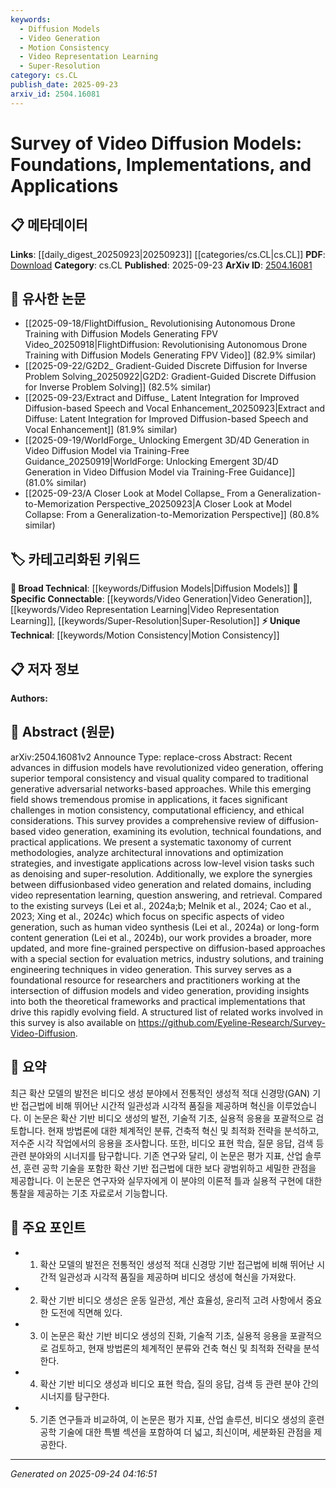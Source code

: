 ```yaml
---
keywords:
  - Diffusion Models
  - Video Generation
  - Motion Consistency
  - Video Representation Learning
  - Super-Resolution
category: cs.CL
publish_date: 2025-09-23
arxiv_id: 2504.16081
---
```


<!-- KEYWORD_LINKING_METADATA:
{
  "processed_timestamp": "2025-09-24T04:16:51.157872",
  "vocabulary_version": "1.0",
  "selected_keywords": [
    "Diffusion Models",
    "Video Generation",
    "Motion Consistency",
    "Video Representation Learning",
    "Super-Resolution"
  ],
  "rejected_keywords": [],
  "similarity_scores": {
    "Diffusion Models": 0.85,
    "Video Generation": 0.82,
    "Motion Consistency": 0.78,
    "Video Representation Learning": 0.8,
    "Super-Resolution": 0.77
  },
  "extraction_method": "AI_prompt_based",
  "budget_applied": true,
  "candidates_json": {
    "candidates": [
      {
        "surface": "diffusion models",
        "canonical": "Diffusion Models",
        "aliases": [
          "diffusion-based models"
        ],
        "category": "broad_technical",
        "rationale": "Diffusion models are central to the paper's focus and connect well with existing research in generative models.",
        "novelty_score": 0.45,
        "connectivity_score": 0.88,
        "specificity_score": 0.65,
        "link_intent_score": 0.85
      },
      {
        "surface": "video generation",
        "canonical": "Video Generation",
        "aliases": [
          "video synthesis"
        ],
        "category": "specific_connectable",
        "rationale": "Video generation is a key application area discussed in the paper, linking it to multimedia and computer vision research.",
        "novelty_score": 0.3,
        "connectivity_score": 0.9,
        "specificity_score": 0.7,
        "link_intent_score": 0.82
      },
      {
        "surface": "motion consistency",
        "canonical": "Motion Consistency",
        "aliases": [
          "temporal consistency"
        ],
        "category": "unique_technical",
        "rationale": "Motion consistency is a unique challenge in video generation, providing a specific technical focus for linking.",
        "novelty_score": 0.65,
        "connectivity_score": 0.75,
        "specificity_score": 0.8,
        "link_intent_score": 0.78
      },
      {
        "surface": "video representation learning",
        "canonical": "Video Representation Learning",
        "aliases": [
          "video feature learning"
        ],
        "category": "specific_connectable",
        "rationale": "This concept bridges video generation with learning techniques, enhancing the connectivity with machine learning fields.",
        "novelty_score": 0.55,
        "connectivity_score": 0.85,
        "specificity_score": 0.75,
        "link_intent_score": 0.8
      },
      {
        "surface": "super-resolution",
        "canonical": "Super-Resolution",
        "aliases": [
          "image enhancement"
        ],
        "category": "specific_connectable",
        "rationale": "Super-resolution is a practical application of diffusion models, linking it to image processing and enhancement research.",
        "novelty_score": 0.4,
        "connectivity_score": 0.83,
        "specificity_score": 0.72,
        "link_intent_score": 0.77
      }
    ],
    "ban_list_suggestions": [
      "evaluation metrics",
      "industry solutions",
      "training engineering techniques"
    ]
  },
  "decisions": [
    {
      "candidate_surface": "diffusion models",
      "resolved_canonical": "Diffusion Models",
      "decision": "linked",
      "scores": {
        "novelty": 0.45,
        "connectivity": 0.88,
        "specificity": 0.65,
        "link_intent": 0.85
      }
    },
    {
      "candidate_surface": "video generation",
      "resolved_canonical": "Video Generation",
      "decision": "linked",
      "scores": {
        "novelty": 0.3,
        "connectivity": 0.9,
        "specificity": 0.7,
        "link_intent": 0.82
      }
    },
    {
      "candidate_surface": "motion consistency",
      "resolved_canonical": "Motion Consistency",
      "decision": "linked",
      "scores": {
        "novelty": 0.65,
        "connectivity": 0.75,
        "specificity": 0.8,
        "link_intent": 0.78
      }
    },
    {
      "candidate_surface": "video representation learning",
      "resolved_canonical": "Video Representation Learning",
      "decision": "linked",
      "scores": {
        "novelty": 0.55,
        "connectivity": 0.85,
        "specificity": 0.75,
        "link_intent": 0.8
      }
    },
    {
      "candidate_surface": "super-resolution",
      "resolved_canonical": "Super-Resolution",
      "decision": "linked",
      "scores": {
        "novelty": 0.4,
        "connectivity": 0.83,
        "specificity": 0.72,
        "link_intent": 0.77
      }
    }
  ]
}
-->

# Survey of Video Diffusion Models: Foundations, Implementations, and Applications

## 📋 메타데이터

**Links**: [[daily_digest_20250923|20250923]] [[categories/cs.CL|cs.CL]]
**PDF**: [Download](https://arxiv.org/pdf/2504.16081.pdf)
**Category**: cs.CL
**Published**: 2025-09-23
**ArXiv ID**: [2504.16081](https://arxiv.org/abs/2504.16081)

## 🔗 유사한 논문
- [[2025-09-18/FlightDiffusion_ Revolutionising Autonomous Drone Training with Diffusion Models Generating FPV Video_20250918|FlightDiffusion: Revolutionising Autonomous Drone Training with Diffusion Models Generating FPV Video]] (82.9% similar)
- [[2025-09-22/G2D2_ Gradient-Guided Discrete Diffusion for Inverse Problem Solving_20250922|G2D2: Gradient-Guided Discrete Diffusion for Inverse Problem Solving]] (82.5% similar)
- [[2025-09-23/Extract and Diffuse_ Latent Integration for Improved Diffusion-based Speech and Vocal Enhancement_20250923|Extract and Diffuse: Latent Integration for Improved Diffusion-based Speech and Vocal Enhancement]] (81.9% similar)
- [[2025-09-19/WorldForge_ Unlocking Emergent 3D/4D Generation in Video Diffusion Model via Training-Free Guidance_20250919|WorldForge: Unlocking Emergent 3D/4D Generation in Video Diffusion Model via Training-Free Guidance]] (81.0% similar)
- [[2025-09-23/A Closer Look at Model Collapse_ From a Generalization-to-Memorization Perspective_20250923|A Closer Look at Model Collapse: From a Generalization-to-Memorization Perspective]] (80.8% similar)

## 🏷️ 카테고리화된 키워드
**🧠 Broad Technical**: [[keywords/Diffusion Models|Diffusion Models]]
**🔗 Specific Connectable**: [[keywords/Video Generation|Video Generation]], [[keywords/Video Representation Learning|Video Representation Learning]], [[keywords/Super-Resolution|Super-Resolution]]
**⚡ Unique Technical**: [[keywords/Motion Consistency|Motion Consistency]]

## 📋 저자 정보

**Authors:** 

## 📄 Abstract (원문)

arXiv:2504.16081v2 Announce Type: replace-cross 
Abstract: Recent advances in diffusion models have revolutionized video generation, offering superior temporal consistency and visual quality compared to traditional generative adversarial networks-based approaches. While this emerging field shows tremendous promise in applications, it faces significant challenges in motion consistency, computational efficiency, and ethical considerations. This survey provides a comprehensive review of diffusion-based video generation, examining its evolution, technical foundations, and practical applications. We present a systematic taxonomy of current methodologies, analyze architectural innovations and optimization strategies, and investigate applications across low-level vision tasks such as denoising and super-resolution. Additionally, we explore the synergies between diffusionbased video generation and related domains, including video representation learning, question answering, and retrieval. Compared to the existing surveys (Lei et al., 2024a;b; Melnik et al., 2024; Cao et al., 2023; Xing et al., 2024c) which focus on specific aspects of video generation, such as human video synthesis (Lei et al., 2024a) or long-form content generation (Lei et al., 2024b), our work provides a broader, more updated, and more fine-grained perspective on diffusion-based approaches with a special section for evaluation metrics, industry solutions, and training engineering techniques in video generation. This survey serves as a foundational resource for researchers and practitioners working at the intersection of diffusion models and video generation, providing insights into both the theoretical frameworks and practical implementations that drive this rapidly evolving field. A structured list of related works involved in this survey is also available on https://github.com/Eyeline-Research/Survey-Video-Diffusion.

## 📝 요약

최근 확산 모델의 발전은 비디오 생성 분야에서 전통적인 생성적 적대 신경망(GAN) 기반 접근법에 비해 뛰어난 시간적 일관성과 시각적 품질을 제공하며 혁신을 이루었습니다. 이 논문은 확산 기반 비디오 생성의 발전, 기술적 기초, 실용적 응용을 포괄적으로 검토합니다. 현재 방법론에 대한 체계적인 분류, 건축적 혁신 및 최적화 전략을 분석하고, 저수준 시각 작업에서의 응용을 조사합니다. 또한, 비디오 표현 학습, 질문 응답, 검색 등 관련 분야와의 시너지를 탐구합니다. 기존 연구와 달리, 이 논문은 평가 지표, 산업 솔루션, 훈련 공학 기술을 포함한 확산 기반 접근법에 대한 보다 광범위하고 세밀한 관점을 제공합니다. 이 논문은 연구자와 실무자에게 이 분야의 이론적 틀과 실용적 구현에 대한 통찰을 제공하는 기초 자료로서 기능합니다.

## 🎯 주요 포인트

- 1. 확산 모델의 발전은 전통적인 생성적 적대 신경망 기반 접근법에 비해 뛰어난 시간적 일관성과 시각적 품질을 제공하며 비디오 생성에 혁신을 가져왔다.
- 2. 확산 기반 비디오 생성은 운동 일관성, 계산 효율성, 윤리적 고려 사항에서 중요한 도전에 직면해 있다.
- 3. 이 논문은 확산 기반 비디오 생성의 진화, 기술적 기초, 실용적 응용을 포괄적으로 검토하고, 현재 방법론의 체계적인 분류와 건축 혁신 및 최적화 전략을 분석한다.
- 4. 확산 기반 비디오 생성과 비디오 표현 학습, 질의 응답, 검색 등 관련 분야 간의 시너지를 탐구한다.
- 5. 기존 연구들과 비교하여, 이 논문은 평가 지표, 산업 솔루션, 비디오 생성의 훈련 공학 기술에 대한 특별 섹션을 포함하여 더 넓고, 최신이며, 세분화된 관점을 제공한다.


---

*Generated on 2025-09-24 04:16:51*